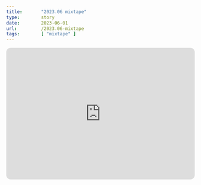 ```yaml
---
title:       "2023.06 mixtape"
type:        story
date:        2023-06-01
url:         /2023.06-mixtape
tags:        [ "mixtape" ]
---
```


<iframe style="border-radius:12px" src="https://open.spotify.com/embed/playlist/2s13aAtyMOTyUZn7l7GeTv?utm_source=generator&theme=0" width="100%" height="352" frameBorder="0" allowfullscreen="" allow="autoplay; clipboard-write; encrypted-media; fullscreen; picture-in-picture" loading="lazy"></iframe>

<!--more-->
